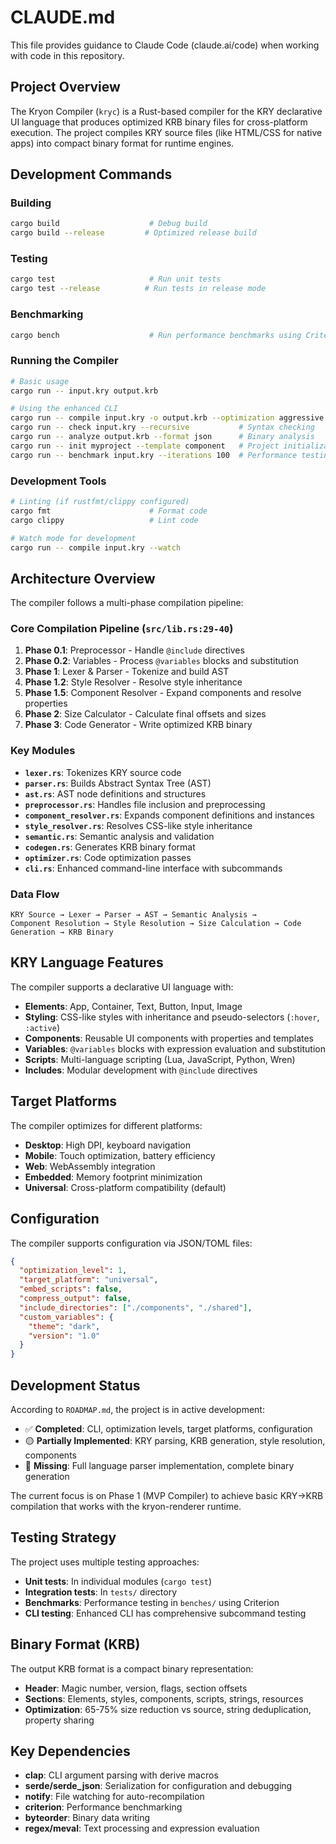 # CLAUDE.md

This file provides guidance to Claude Code (claude.ai/code) when working with code in this repository.

## Project Overview

The Kryon Compiler (`kryc`) is a Rust-based compiler for the KRY declarative UI language that produces optimized KRB binary files for cross-platform execution. The project compiles KRY source files (like HTML/CSS for native apps) into compact binary format for runtime engines.

## Development Commands

### Building
```bash
cargo build                    # Debug build
cargo build --release         # Optimized release build
```

### Testing
```bash
cargo test                     # Run unit tests
cargo test --release          # Run tests in release mode
```

### Benchmarking
```bash
cargo bench                    # Run performance benchmarks using Criterion
```

### Running the Compiler
```bash
# Basic usage
cargo run -- input.kry output.krb

# Using the enhanced CLI
cargo run -- compile input.kry -o output.krb --optimization aggressive --platform desktop
cargo run -- check input.kry --recursive           # Syntax checking
cargo run -- analyze output.krb --format json      # Binary analysis
cargo run -- init myproject --template component   # Project initialization
cargo run -- benchmark input.kry --iterations 100  # Performance testing
```

### Development Tools
```bash
# Linting (if rustfmt/clippy configured)
cargo fmt                      # Format code
cargo clippy                   # Lint code

# Watch mode for development
cargo run -- compile input.kry --watch
```

## Architecture Overview

The compiler follows a multi-phase compilation pipeline:

### Core Compilation Pipeline (`src/lib.rs:29-40`)
1. **Phase 0.1**: Preprocessor - Handle `@include` directives
2. **Phase 0.2**: Variables - Process `@variables` blocks and substitution
3. **Phase 1**: Lexer & Parser - Tokenize and build AST
4. **Phase 1.2**: Style Resolver - Resolve style inheritance
5. **Phase 1.5**: Component Resolver - Expand components and resolve properties
6. **Phase 2**: Size Calculator - Calculate final offsets and sizes
7. **Phase 3**: Code Generator - Write optimized KRB binary

### Key Modules
- **`lexer.rs`**: Tokenizes KRY source code
- **`parser.rs`**: Builds Abstract Syntax Tree (AST)
- **`ast.rs`**: AST node definitions and structures
- **`preprocessor.rs`**: Handles file inclusion and preprocessing
- **`component_resolver.rs`**: Expands component definitions and instances
- **`style_resolver.rs`**: Resolves CSS-like style inheritance
- **`semantic.rs`**: Semantic analysis and validation
- **`codegen.rs`**: Generates KRB binary format
- **`optimizer.rs`**: Code optimization passes
- **`cli.rs`**: Enhanced command-line interface with subcommands

### Data Flow
```
KRY Source → Lexer → Parser → AST → Semantic Analysis → 
Component Resolution → Style Resolution → Size Calculation → Code Generation → KRB Binary
```

## KRY Language Features

The compiler supports a declarative UI language with:
- **Elements**: App, Container, Text, Button, Input, Image
- **Styling**: CSS-like styles with inheritance and pseudo-selectors (`:hover`, `:active`)
- **Components**: Reusable UI components with properties and templates
- **Variables**: `@variables` blocks with expression evaluation and substitution
- **Scripts**: Multi-language scripting (Lua, JavaScript, Python, Wren)
- **Includes**: Modular development with `@include` directives

## Target Platforms

The compiler optimizes for different platforms:
- **Desktop**: High DPI, keyboard navigation
- **Mobile**: Touch optimization, battery efficiency
- **Web**: WebAssembly integration
- **Embedded**: Memory footprint minimization
- **Universal**: Cross-platform compatibility (default)

## Configuration

The compiler supports configuration via JSON/TOML files:
```json
{
  "optimization_level": 1,
  "target_platform": "universal",
  "embed_scripts": false,
  "compress_output": false,
  "include_directories": ["./components", "./shared"],
  "custom_variables": {
    "theme": "dark",
    "version": "1.0"
  }
}
```

## Development Status

According to `ROADMAP.md`, the project is in active development:
- ✅ **Completed**: CLI, optimization levels, target platforms, configuration
- 🟡 **Partially Implemented**: KRY parsing, KRB generation, style resolution, components
- 🔴 **Missing**: Full language parser implementation, complete binary generation

The current focus is on Phase 1 (MVP Compiler) to achieve basic KRY→KRB compilation that works with the kryon-renderer runtime.

## Testing Strategy

The project uses multiple testing approaches:
- **Unit tests**: In individual modules (`cargo test`)
- **Integration tests**: In `tests/` directory
- **Benchmarks**: Performance testing in `benches/` using Criterion
- **CLI testing**: Enhanced CLI has comprehensive subcommand testing

## Binary Format (KRB)

The output KRB format is a compact binary representation:
- **Header**: Magic number, version, flags, section offsets
- **Sections**: Elements, styles, components, scripts, strings, resources
- **Optimization**: 65-75% size reduction vs source, string deduplication, property sharing

## Key Dependencies

- **clap**: CLI argument parsing with derive macros
- **serde/serde_json**: Serialization for configuration and debugging
- **notify**: File watching for auto-recompilation
- **criterion**: Performance benchmarking
- **byteorder**: Binary data writing
- **regex/meval**: Text processing and expression evaluation